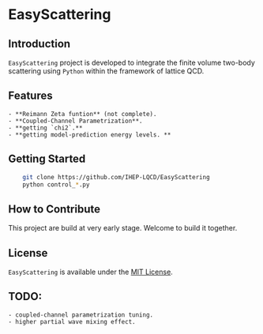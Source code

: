 # EasyScattering

## Introduction
`EasyScattering` project is developed to integrate the finite volume two-body scattering using `Python` within the framework of lattice QCD.

## Features
    - **Reimann Zeta funtion** (not complete).
    - **Coupled-Channel Parametrization**.
    - **getting `chi2`.**
    - **getting model-prediction energy levels. **

## Getting Started
```bash
    git clone https://github.com/IHEP-LQCD/EasyScattering
    python control_*.py
```

## How to Contribute
This project are build at very early stage. Welcome to build it together.

## License
`EasyScattering` is available under the [MIT License](https://opensource.org/licenses/MIT).


## TODO:
    - coupled-channel parametrization tuning.
    - higher partial wave mixing effect.